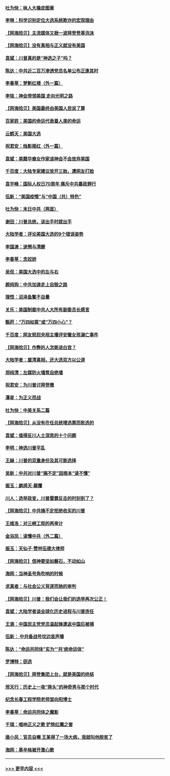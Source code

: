 #### [吐为快：咏人大橡皮图章](../pages/nsc993/n12624470.md?t=12170402) 
#### [李琳：科学识别定位大选系统欺诈的宏观理由](../pages/nsc993/n12624340.md?t=12170402) 
#### [【网海拾贝】主流媒体又掀一波拜登登基泡沫](../pages/nsc993/n12624000.md?t=12170402) 
#### [【网海拾贝】没有真相与正义就没有美国](../pages/nsc993/n12621885.md?t=12170402) 
#### [袁斌：川普真的是“神选之子”吗？](../pages/nsc993/n12621749.md?t=12170402) 
#### [陈达：中共近二百万渗透党员名单公布正逢其时](../pages/nsc993/n12620870.md?t=12170402) 
#### [李春草：梦断红楼（外一篇）](../pages/nsc993/n12619122.md?t=12170402) 
#### [李铭：神会带领美国 走向光明之路](../pages/nsc993/n12618584.md?t=12170402) 
#### [【网海拾贝】美国最终由美国人民说了算](../pages/nsc993/n12617255.md?t=12170402) 
#### [百家姓：美国的命运代表着人类的命运](../pages/nsc993/n12615838.md?t=12170402) 
#### [云鹤天：美国大选](../pages/nsc993/n12615994.md?t=12170402) 
#### [祝君安：烛影摇红（外一篇）](../pages/nsc993/n12615975.md?t=12170402) 
#### [袁斌：美籍华裔女作家谈神会不会放弃美国](../pages/nsc993/n12615263.md?t=12170402) 
#### [千百度：大陆专家建议放开三胎，遭网友打脸](../pages/nsc993/n12614456.md?t=12170402) 
#### [袁宇峰：国际人权日70周年 痛斥中共暴政罪行](../pages/nsc993/n12611965.md?t=12170402) 
#### [伍新：“美国疫情”与“中国（共）特色”](../pages/nsc993/n12611463.md?t=12170402) 
#### [吐为快：末日中共（两首）](../pages/nsc993/n12611461.md?t=12170402) 
#### [谢田：川普总统，该出手时就出手](../pages/nsc993/n12610905.md?t=12170402) 
#### [大陆学者：评论美国大选的9个错误姿势](../pages/nsc993/n12609586.md?t=12170402) 
#### [李国涛：迷惘与清醒](../pages/nsc993/n12607532.md?t=12170402) 
#### [李春草：念奴娇](../pages/nsc993/n12607083.md?t=12170402) 
#### [吴侃：美国大选中的左与右](../pages/nsc993/n12607054.md?t=12170402) 
#### [颜纯钩：中共加速走上自毁之路](../pages/nsc993/n12606473.md?t=12170402) 
#### [理悟：沼泽鱼鳖不自量](../pages/nsc993/n12606454.md?t=12170402) 
#### [关乐：美国制裁中共人大所有副委员长感言](../pages/nsc993/n12606442.md?t=12170402) 
#### [甄莳：“万四如意”或“万四小心”？](../pages/nsc993/n12606091.md?t=12170402) 
#### [千百度：网友怒怼央视主播评安徽女孩溺亡事件](../pages/nsc993/n12605370.md?t=12170402) 
#### [【网海拾贝】作弊的人怎能进白宫？](../pages/nsc993/n12603546.md?t=12170402) 
#### [大陆学者：厘清真相，还大选双方以公道](../pages/nsc993/n12603475.md?t=12170402) 
#### [郑纯清：左媒防火墙筑自绝墙](../pages/nsc993/n12602226.md?t=12170402) 
#### [祝君安：为川普讨拜登檄](../pages/nsc993/n12602199.md?t=12170402) 
#### [潭星：为正义而战](../pages/nsc993/n12600926.md?t=12170402) 
#### [吐为快：中美关系二篇](../pages/nsc993/n12600908.md?t=12170402) 
#### [【网海拾贝】从没有在任总统增选票而败选的](../pages/nsc993/n12600435.md?t=12170402) 
#### [袁斌：值得反川人士深思的十个问题](../pages/nsc993/n12600332.md?t=12170402) 
#### [李明：神选川普平乱](../pages/nsc993/n12599751.md?t=12170402) 
#### [王赫：川普的双重身份及其可能选择](../pages/nsc993/n12599723.md?t=12170402) 
#### [吴新：中共对川普“搞不定”因根本“读不懂”](../pages/nsc993/n12599502.md?t=12170402) 
#### [振玉：鹧鸪天‧颠覆](../pages/nsc993/n12599494.md?t=12170402) 
#### [川人：选举政变，川普雷霆反击的时刻到了？](../pages/nsc993/n12599291.md?t=12170402) 
#### [【网海拾贝】中共搞不定拒绝收买的川普](../pages/nsc993/n12598955.md?t=12170402) 
#### [王维洛：对三峡工程的再审计](../pages/nsc993/n12598436.md?t=12170402) 
#### [金浴凤：读懂中共（外二篇）](../pages/nsc993/n12597943.md?t=12170402) 
#### [振玉：天仙子‧赞林伍德大律师](../pages/nsc993/n12597929.md?t=12170402) 
#### [【网海拾贝】信神要坚如磐石，不动如山](../pages/nsc993/n12597901.md?t=12170402) 
#### [海网：当神圣号角吹响的时候](../pages/nsc993/n12595891.md?t=12170402) 
#### [求真者：与社会公义背道而驰的审判](../pages/nsc993/n12595868.md?t=12170402) 
#### [【网海拾贝】川普：我们会让我们的选举再次公正！](../pages/nsc993/n12594930.md?t=12170402) 
#### [袁斌：大陆学者谈全球化历史进程与川普连任](../pages/nsc993/n12594690.md?t=12170402) 
#### [王涵：中国民主党党员温起锋遣返中国后被捕](../pages/nsc993/n12594540.md?t=12170402) 
#### [伍新： 中共备战号坟边哀声嚎](../pages/nsc993/n12593086.md?t=12170402) 
#### [陈达：“命运共同体”实为“‘共’统命运体”](../pages/nsc993/n12590865.md?t=12170402) 
#### [罗博特：窃选](../pages/nsc993/n12590619.md?t=12170402) 
#### [【网海拾贝】拜登集团上台，就是美国的终结](../pages/nsc993/n12589725.md?t=12170402) 
#### [邢天行：历史上一夜“换头”的神奇男与那个时代](../pages/nsc993/n12589424.md?t=12170402) 
#### [纪念长春工程学院老师邹向阳博士](../pages/nsc993/n12585390.md?t=12170402) 
#### [李春草：命运共同体之魔影](../pages/nsc993/n12585026.md?t=12170402) 
#### [千瑞：唱响正义之歌 铲除红魔之害](../pages/nsc993/n12585002.md?t=12170402) 
#### [唐小风：官员自嘲 王某得了一场大病，我就叫他脱贫了](../pages/nsc993/n12584981.md?t=12170402) 
#### [海网：基辛格被开激心歌](../pages/nsc993/n12584946.md?t=12170402) 

----
#### [ >>> 更早内容 <<< ](../indexes/nsc993-earlier.md)
